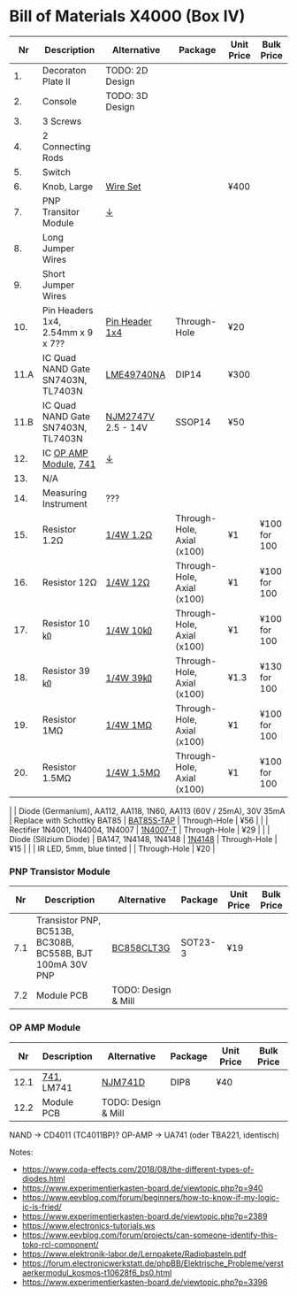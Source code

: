 # Bill of Materials X4000 (Box IV)

| Nr  | Description            | Alternative            | Package                | Unit Price             |  Bulk Price            |
| --- | ---------------------- | ---------------------- | ---------------------- | ---------------------- | ---------------------- |
| 1.  | Decoraton Plate II     | TODO: 2D Design | | | |
| 2.  | Console                | TODO: 3D Design | | | |
| 3.  | 3 Screws               | | | | |
| 4.  | 2 Connecting Rods      | | | | |
| 5.  | Switch                 | | | | |
| 6.  | Knob, Large            | [Wire Set](https://akizukidenshi.com/catalog/g/gP-05160/)| | ¥400 | |
| 7.  | PNP Transitor Module   | [↓](#pnp-transistor-module) | | | |
| 8.  | Long Jumper Wires      | | | | |
| 9.  | Short Jumper Wires     | | | | |
| 10.  | Pin Headers 1x4, 2.54mm x 9 x 7?? | [Pin Header 1x4](https://akizukidenshi.com/catalog/g/gC-10099/) | Through-Hole | ¥20 |  |
| 11.A  | IC Quad NAND Gate SN7403N, TL7403N | [LME49740NA](https://akizukidenshi.com/catalog/g/gI-03685/) | DIP14 | ¥300 | |
| 11.B  | IC Quad NAND Gate SN7403N, TL7403N | [NJM2747V](https://akizukidenshi.com/catalog/g/gI-04696/) 2.5 - 14V | SSOP14 |¥50 | |
| 12.  | IC [OP AMP Module](https://www.rigert.com/ee-wiki/index.php?title=KOSMOS_Operationsverstärker-Modul), [741](https://www.rigert.com/ee-wiki/index.php?title=741) | [↓](#op-amp-modlue) | | | | |
| 13.  | N/A     | | | | |
| 14.  | Measuring Instrument  | ??? | | | |
| 15.  | Resistor 1.2Ω        | [1/4W 1.2Ω](https://akizukidenshi.com/catalog/g/gR-25122/)  | Through-Hole, Axial (x100) | ¥1 | ¥100 for 100 |
| 16.  | Resistor 12Ω         | [1/4W 12Ω](https://akizukidenshi.com/catalog/g/gR-14271/)   | Through-Hole, Axial (x100) | ¥1 | ¥100 for 100 |
| 17. | Resistor 10㏀          | [1/4W 10㏀](https://akizukidenshi.com/catalog/g/gR-25103/)  | Through-Hole, Axial (x100) | ¥1 | ¥100 for 100 |
| 18. | Resistor 39㏀          | [1/4W 39㏀](https://akizukidenshi.com/catalog/g/gR-25393/)  | Through-Hole, Axial (x100) | ¥1.3 | ¥130 for 100|
| 19. | Resistor 1MΩ          | [1/4W 1MΩ](https://akizukidenshi.com/catalog/g/gR-25105/)   | Through-Hole, Axial (x100) | ¥1 | ¥100 for 100 |
| 20. | Resistor 1.5MΩ        | [1/4W 1.5MΩ](https://akizukidenshi.com/catalog/g/gR-14291/) | Through-Hole, Axial (x100) | ¥1 | ¥100 for 100 |




| | Diode (Germanium), AA112, AA118, 1N60, AA113 (60V / 25mA), 30V 35mA | Replace with Schottky BAT85 | [BAT85S-TAP](https://www.digikey.jp/en/products/detail/vishay-general-semiconductor-diodes-division/BAT85S-TAP/3104127) | Through-Hole | ¥56 |
| | Rectifier 1N4001, 1N4004, 1N4007 | [1N4007-T](https://www.digikey.jp/ja/products/detail/diodes-incorporated/1N4007-T/76454) | Through-Hole | ¥29 |
| | Diode (Silizium Diode) | BA147, 1N4148, 1N4148 | [1N4148](https://www.digikey.jp/en/products/detail/onsemi/1N4148/458603) | Through-Hole | ¥15 |
| | IR LED, 5mm, blue tinted | [](https://akizukidenshi.com/catalog/g/gI-13204/) | Through-Hole | ¥20 |

### PNP Transistor Module
| Nr  | Description            | Alternative            | Package                | Unit Price             |  Bulk Price            |
| --- | ---------------------- | ---------------------- | ---------------------- | ---------------------- | ---------------------- |
| 7.1 | Transistor PNP, BC513B, BC308B, BC558B, BJT 100mA 30V PNP | [BC858CLT3G](https://www.digikey.jp/en/products/detail/onsemi/BC858CLT3G/1476091)| SOT23-3 | ¥19 |
| 7.2  | Module PCB | TODO: Design & Mill | | | | |



### OP AMP Module
| Nr  | Description            | Alternative            | Package                | Unit Price             |  Bulk Price            |
| --- | ---------------------- | ---------------------- | ---------------------- | ---------------------- | ---------------------- |
| 12.1  | [741](https://www.rigert.com/ee-wiki/index.php?title=741), LM741 | [NJM741D](https://akizukidenshi.com/catalog/g/gI-12128/) | DIP8 |  ¥40 | |
| 12.2  | Module PCB | TODO: Design & Mill | | | | |


NAND -> CD4011 (TC4011BP)?
OP-AMP -> UA741 (oder TBA221, identisch)




Notes:
- https://www.coda-effects.com/2018/08/the-different-types-of-diodes.html
- https://www.experimentierkasten-board.de/viewtopic.php?p=940
- https://www.eevblog.com/forum/beginners/how-to-know-if-my-logic-ic-is-fried/
- https://www.experimentierkasten-board.de/viewtopic.php?p=2389
- https://www.electronics-tutorials.ws
- https://www.eevblog.com/forum/projects/can-someone-identify-this-toko-rcl-component/
- https://www.elektronik-labor.de/Lernpakete/Radiobasteln.pdf
- https://forum.electronicwerkstatt.de/phpBB/Elektrische_Probleme/verstaerkermodul_kosmos-t10628f6_bs0.html
- https://www.experimentierkasten-board.de/viewtopic.php?p=3396
